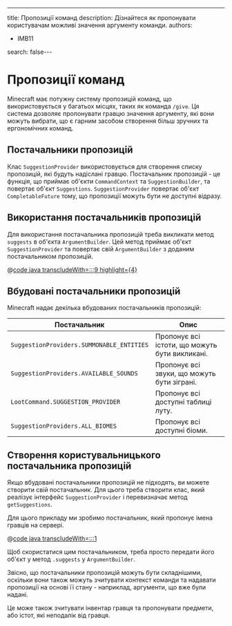 ---
title: Пропозиції команд
description: Дізнайтеся як пропонувати користувачам можливі значення аргументу команди.
authors:
  - IMB11

search: false---

# Пропозиції команд

Minecraft має потужну систему пропозицій команд, що використовується у багатьох місцях, таких як команда `/give`. Ця система дозволяє пропонувати гравцю значення аргументу, які вони можуть вибрати, що є гарним засобом створення більш зручних та ергономічних команд.

## Постачальники пропозицій

Клас `SuggestionProvider` використовується для створення списку пропозицій, які будуть надіслані гравцю. Постачальник пропозицій - це функція, що приймає об'єкти `CommandContext` та `SuggestionBuilder`, та повертає об'єкт `Suggestions`. `SuggestionProvider` повертає об'єкт `CompletableFuture` тому, що пропозиції можуть бути не доступні відразу.

## Використання постачальників пропозицій

Для використання постачальника пропозицій треба викликати метод `suggests` в об'єкта `ArgumentBuilder`. Цей метод приймає об'єкт `SuggestionProvider` та повертає свій `ArgumentBuilder` з доданим постачальником пропозицій.

@[code java transcludeWith=:::9 highlight={4}](@/reference/1.21/src/main/java/com/example/docs/command/FabricDocsReferenceCommands.java)

## Вбудовані постачальники пропозицій

Minecraft надає декілька вбудованих постачальників пропозицій:

| Постачальник                              | Опис                                                           |
| ----------------------------------------- | -------------------------------------------------------------- |
| `SuggestionProviders.SUMMONABLE_ENTITIES` | Пропонує всі істоти, що можуть бути викликані. |
| `SuggestionProviders.AVAILABLE_SOUNDS`    | Пропонує всі звуки, що можуть бути зіграні.    |
| `LootCommand.SUGGESTION_PROVIDER`         | Пропонує всі доступні таблиці луту.            |
| `SuggestionProviders.ALL_BIOMES`          | Пропонує всі доступні біоми.                   |

## Створення користувальницького постачальника пропозицій

Якщо вбудовані постачальники пропозицій не підходять, ви можете створити свій постачальник. Для цього треба створити клас, який реалізує інтерфейс `SuggestionProvider` і перевизначає метод `getSuggestions`.

Для цього прикладу ми зробимо постачальник, який пропонує імена гравців на сервері.

@[code java transcludeWith=:::1](@/reference/1.21/src/main/java/com/example/docs/command/PlayerSuggestionProvider.java)

Щоб скористатися цим постачальником, треба просто передати його об'єкт у метод `.suggests` у `ArgumentBuilder`.

Звісно, що постачальники пропозицій можуть бути складнішими, оскільки вони також можуть зчитувати контекст команди та надавати пропозиції на основі її стану - наприклад, аргументи, що вже були надані.

Це може також зчитувати інвентар гравця та пропонувати предмети, або істот, які неподалік від гравця.
